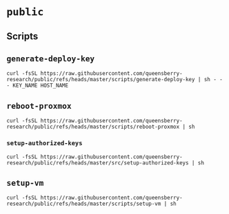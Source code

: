 # `public`

## Scripts

## `generate-deploy-key`

```console
curl -fsSL https://raw.githubusercontent.com/queensberry-research/public/refs/heads/master/scripts/generate-deploy-key | sh - -- KEY_NAME HOST_NAME
```

## `reboot-proxmox`

```console
curl -fsSL https://raw.githubusercontent.com/queensberry-research/public/refs/heads/master/scripts/reboot-proxmox | sh
```

### `setup-authorized-keys`

```console
curl -fsSL https://raw.githubusercontent.com/queensberry-research/public/refs/heads/master/src/setup-authorized-keys | sh
```

## `setup-vm`

```console
curl -fsSL https://raw.githubusercontent.com/queensberry-research/public/refs/heads/master/scripts/setup-vm | sh
```
